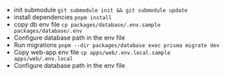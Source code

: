 * init submodule `git submodule init && git submodule update`
* install dependencies `pnpm install`
* copy db env file `cp packages/database/.env.sample packages/database/.env`
* Configure database path in the env file
* Run migrations `pnpm --dir packages/database exec prisma migrate dev`
* Copy web-app env file `cp apps/web/.env.local.sample apps/web/.env.local`
* Configure database path in the env file